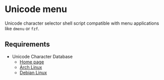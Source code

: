 # Unicode menu

Unicode character selector shell script compatible with menu applications like `dmenu` or `fzf`.

## Requirements

- Unicode Character Database
  - [Home page](https://www.unicode.org/ucd/)
  - [Arch Linux](https://archlinux.org/packages/extra/any/unicode-character-database/)
  - [Debian Linux](https://packages.debian.org/bullseye/unicode-data)
